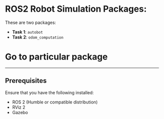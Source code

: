 # ROS2 Robot Simulation Packages:

These are two packages:

- **Task 1**: ```autobot```
- **Task 2**: ```odom_computation```

# Go to particular package 






---
## Prerequisites
Ensure that you have the following installed:
* ROS 2 (Humble or compatible distribution)
* RViz 2
* Gazebo
